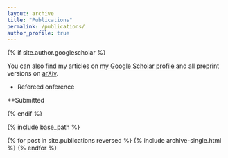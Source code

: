 ```yaml
---
layout: archive
title: "Publications"
permalink: /publications/
author_profile: true
---
```


{% if site.author.googlescholar %}
  <div class="wordwrap">You can also find my articles on <a href="{{site.author.googlescholar}}">my Google Scholar profile </a> and all preprint versions on <a href="https://arxiv.org/search/?query=ralihe&searchtype=all">arXiv</a>.
    
  * Refereed onference
    
  **Submitted   
  </div> 
{% endif %}

{% include base_path %}

{% for post in site.publications reversed %}
  {% include archive-single.html %}
{% endfor %}
